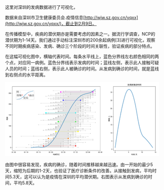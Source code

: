 这里对深圳的发病数据进行了可视化，

数据来自深圳市卫生健康委员会.疫情信息[http://wjw.sz.gov.cn/yqxx](http://wjw.sz.gov.cn/yqxx/)，截止到2月9日。

在传播模型中，疾病的潜伏期亦是需要考虑的因素之一。据流行学调查，NCP的潜伏期为1-14天。我们通过手动标注深圳市的200余起病例[3]进行可视化，观察不同时期疾病感染、发病、确诊三个阶段的时间关联性，验证疾病的部分特点。 

在这幅可视化图中，横轴代表时间。每条水平线上，蓝色分界线左右颜色相同的两个点，对应同一病例。蓝色分界线表示发病的时间；蓝线左侧，表示此人接触可疑人员的时间；蓝线右侧，表示此人被确诊的时间。从发病到确诊的时间，就是蓝线到右侧点的水平距离。

![深圳发病数据可视化](./shenzhen.png)

由图中很容易发现，疾病的确诊，随着时间推移越来越迅速。由一开始的最少5天，缩短为后期的1-2天，也验证了医疗诊断条件的改善。从接触到发病，平均时间5.3天，这可以认为是疫情在深圳的平均潜伏期。右图表示从发病到确诊的时间，平均5.8天。